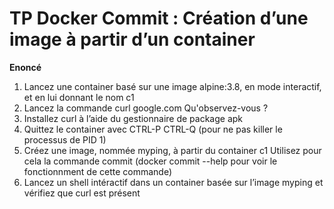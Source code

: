 # TP Docker Commit : Création d’une image à partir d’un container
**Enoncé**
1. Lancez une container basé sur une image alpine:3.8, en mode interactif, et en lui donnant
le nom c1
2. Lancez la commande curl google.com
Qu'observez-vous ?
3. Installez curl à l’aide du gestionnaire de package apk
4. Quittez le container avec CTRL-P CTRL-Q (pour ne pas killer le processus de PID 1)
5. Créez une image, nommée myping, à partir du container c1
Utilisez pour cela la commande commit (docker commit --help pour voir le fonctionnment de
cette commande)
6. Lancez un shell intéractif dans un container basée sur l’image myping et vérifiez que curl
est présent

